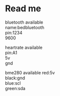 # Read me

bluetooth available  
name:bedbluetooth   
pin:1234  
9600   

heartrate available  
pin:A1  
5v  
gnd  

bme280 available
red:5v  
black:gnd  
blue:scl  
green:sda  


